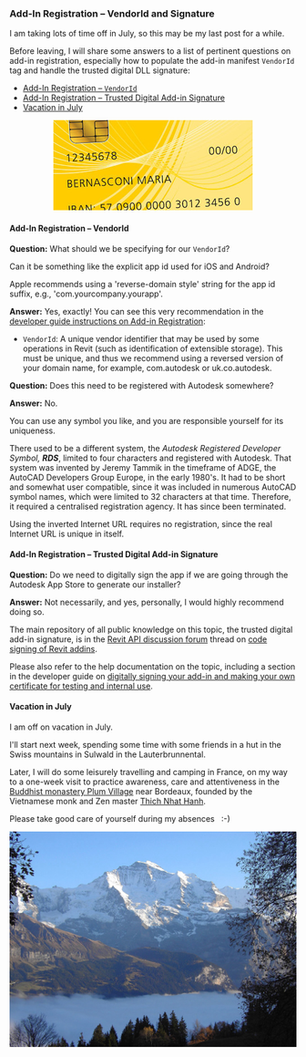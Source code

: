 <head>
<meta http-equiv="Content-Type" content="text/html; charset=utf-8">
<link rel="stylesheet" type="text/css" href="bc.css">
<!--
<script src="https://cdn.rawgit.com/google/code-prettify/master/loader/run_prettify.js" type="text/javascript"></script>
-->
</head>

<!---

Add-in registration, VendorId and trusted digital signature in the #RevitAPI @AutodeskRevit #bim #dynamobim @AutodeskForge #ForgeDevCon http://bit.ly/addinvendorid

I am aking lots of time off in July, so this may be my last post for a while.
Before leaving, I will share my answers to a list of pertinent questions on add-in registration, especially how to populate the add-in manifest <code>VendorId</code> tag and handle the trusted digital DLL signature
&ndash; Add-in registration &ndash; <code>VendorId</code>
&ndash; Add-in registration &ndash; trusted digital add-in signature
&ndash; Vacation in July...

--->

### Add-In Registration &ndash; VendorId and Signature

I am taking lots of time off in July, so this may be my last post for a while.

Before leaving, I will share some answers to a list of pertinent questions on add-in registration, especially how to populate the add-in manifest `VendorId` tag and handle the trusted digital DLL signature:

- [Add-In Registration &ndash; `VendorId`](#2)
- [Add-In Registration &ndash; Trusted Digital Add-in Signature](#3)
- [Vacation in July](#4)


<center>
<img src="img/identification.jpg" alt="Identification" width="350"/>
</center>



#### <a name="2"></a> Add-In Registration &ndash; VendorId
 
**Question:**  What should we be specifying for our `VendorId`?

Can it be something like the explicit app id used for iOS and Android?

Apple recommends using a 'reverse-domain style' string for the app id suffix, e.g., 'com.yourcompany.yourapp'. 

**Answer:** Yes, exactly! You can see this very recommendation in
the [developer guide instructions on Add-in Registration](http://help.autodesk.com/view/RVT/2019/ENU/?guid=Revit_API_Revit_API_Developers_Guide_Introduction_Add_In_Integration_Add_in_Registration_html):
 
- `VendorId`: A unique vendor identifier that may be used by some operations in Revit (such as identification of extensible storage). This must be unique, and thus we recommend using a reversed version of your domain name, for example, com.autodesk or uk.co.autodesk.
 
**Question:**  Does this need to be registered with Autodesk somewhere? 
 
**Answer:** No.

You can use any symbol you like, and you are responsible yourself for its uniqueness.

There used to be a different system, the *Autodesk Registered Developer Symbol, <b>RDS</b>*, limited to four characters and registered with Autodesk. That system was invented by Jeremy Tammik in the timeframe of ADGE, the AutoCAD Developers Group Europe, in the early 1980's. It had to be short and somewhat user compatible, since it was included in numerous AutoCAD symbol names, which were limited to 32 characters at that time. Therefore, it required a centralised registration agency. It has since been terminated.

Using the inverted Internet URL requires no registration, since the real Internet URL is unique in itself.

#### <a name="3"></a> Add-In Registration &ndash; Trusted Digital Add-in Signature

**Question:**  Do we need to digitally sign the app if we are going through the Autodesk App Store to generate our installer? 
 
**Answer:** Not necessarily, and yes, personally, I would highly recommend doing so.
 
The main repository of all public knowledge on this topic, the trusted digital add-in signature, is in 
the [Revit API discussion forum](http://forums.autodesk.com/t5/revit-api-forum/bd-p/160) thread
on [code signing of Revit addins](http://forums.autodesk.com/t5/revit-api/code-signing-of-revit-addins/m-p/5981560).
 
Please also refer to the help documentation on the topic, including a section in the developer guide
on [digitally signing your add-in and making your own certificate for testing and internal use](http://help.autodesk.com/view/RVT/2019/ENU/?guid=Revit_API_Revit_API_Developers_Guide_Introduction_Add_In_Integration_Digitally_Signing_Your_Revit_Add_in_html).
 

#### <a name="4"></a> Vacation in July

I am off on vacation in July.

I'll start next week, spending some time with some friends in a hut in the Swiss mountains in Sulwald in the Lauterbrunnental.

Later, I will do some leisurely travelling and camping in France, on my way to a one-week visit to practice awareness, care and attentiveness in
the [Buddhist monastery Plum Village](https://plumvillage.org) near Bordeaux, founded
by the Vietnamese monk and Zen master [Thich Nhat Hanh](https://plumvillage.org/about/thich-nhat-hanh).

Please take good care of yourself during my absences &nbsp; :-)

<center>
<img src="img/jungfrau_mountain.jpg" alt="View of the Jungfrau Mountain from Sulwald" width="512"/>
</center>
